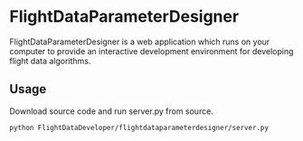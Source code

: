FlightDataParameterDesigner
===========================

FlightDataParameterDesigner is a web application which runs on your computer to 
provide an interactive development environment for developing flight
data algorithms.

Usage
-----

Download source code and run server.py from source.

    python FlightDataDeveloper/flightdataparameterdesigner/server.py
